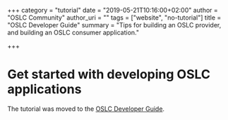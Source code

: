 +++
category = "tutorial"
date = "2019-05-21T10:16:00+02:00"
author = "OSLC Community"
author_uri = ""
tags = ["website", "no-tutorial"]
title = "OSLC Developer Guide"
summary = "Tips for building an OSLC provider, and building an OSLC consumer application."

+++

# Get started with developing OSLC applications

The tutorial was moved to the [OSLC Developer Guide](https://oslc.github.io/developing-oslc-applications/).